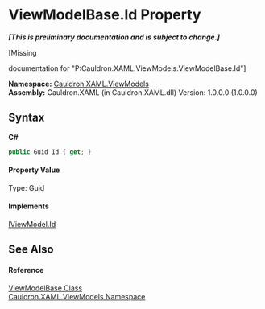 # ViewModelBase.Id Property 
 _**\[This is preliminary documentation and is subject to change.\]**_

\[Missing <summary> documentation for "P:Cauldron.XAML.ViewModels.ViewModelBase.Id"\]

**Namespace:**&nbsp;<a href="N_Cauldron_XAML_ViewModels">Cauldron.XAML.ViewModels</a><br />**Assembly:**&nbsp;Cauldron.XAML (in Cauldron.XAML.dll) Version: 1.0.0.0 (1.0.0.0)

## Syntax

**C#**<br />
``` C#
public Guid Id { get; }
```


#### Property Value
Type: Guid

#### Implements
<a href="P_Cauldron_XAML_ViewModels_IViewModel_Id">IViewModel.Id</a><br />

## See Also


#### Reference
<a href="T_Cauldron_XAML_ViewModels_ViewModelBase">ViewModelBase Class</a><br /><a href="N_Cauldron_XAML_ViewModels">Cauldron.XAML.ViewModels Namespace</a><br />